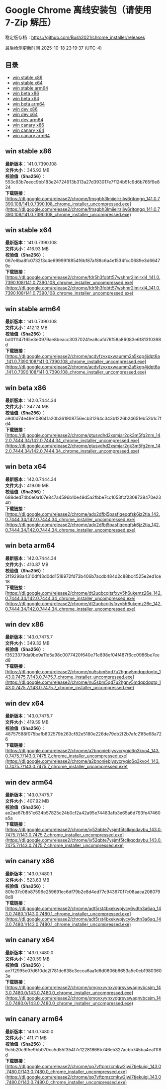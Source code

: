 # Google Chrome 离线安装包（请使用 7-Zip 解压）
稳定版存档：<https://github.com/Bush2021/chrome_installer/releases>

最后检测更新时间
2025-10-18 23:19:37 (UTC-4)

## 目录
* [win stable x86](https://github.com/Bush2021/chrome_installer?tab=readme-ov-file#win-stable-x86)
* [win stable x64](https://github.com/Bush2021/chrome_installer?tab=readme-ov-file#win-stable-x64)
* [win stable arm64](https://github.com/Bush2021/chrome_installer?tab=readme-ov-file#win-stable-arm64)
* [win beta x86](https://github.com/Bush2021/chrome_installer?tab=readme-ov-file#win-beta-x86)
* [win beta x64](https://github.com/Bush2021/chrome_installer?tab=readme-ov-file#win-beta-x64)
* [win beta arm64](https://github.com/Bush2021/chrome_installer?tab=readme-ov-file#win-beta-arm64)
* [win dev x86](https://github.com/Bush2021/chrome_installer?tab=readme-ov-file#win-dev-x86)
* [win dev x64](https://github.com/Bush2021/chrome_installer?tab=readme-ov-file#win-dev-x64)
* [win dev arm64](https://github.com/Bush2021/chrome_installer?tab=readme-ov-file#win-dev-arm64)
* [win canary x86](https://github.com/Bush2021/chrome_installer?tab=readme-ov-file#win-canary-x86)
* [win canary x64](https://github.com/Bush2021/chrome_installer?tab=readme-ov-file#win-canary-x64)
* [win canary arm64](https://github.com/Bush2021/chrome_installer?tab=readme-ov-file#win-canary-arm64)

## win stable x86
**最新版本**：141.0.7390.108  
**文件大小**：345.92 MB  
**校验值（Sha256）**：553c83b7eecc9bb183e24724913b313a27d393017e7f124b51c9d6b765f9e824  
**下载链接**：[https://dl.google.com/release2/chrome/fmsgbh3lmjielrzilw6ritqngq_141.0.7390.108/141.0.7390.108_chrome_installer_uncompressed.exe](https://dl.google.com/release2/chrome/fmsgbh3lmjielrzilw6ritqngq_141.0.7390.108/141.0.7390.108_chrome_installer_uncompressed.exe)  

## win stable x64
**最新版本**：141.0.7390.108  
**文件大小**：416.93 MB  
**校验值（Sha256）**：067e6ba8fc0732f3c4e69999f8854f6b187af88c6a4e1534fcc0689e3d66479c  
**下载链接**：[https://dl.google.com/release2/chrome/fdr5h3fobtt57wshmr2lmirxl4_141.0.7390.108/141.0.7390.108_chrome_installer_uncompressed.exe](https://dl.google.com/release2/chrome/fdr5h3fobtt57wshmr2lmirxl4_141.0.7390.108/141.0.7390.108_chrome_installer_uncompressed.exe)  

## win stable arm64
**最新版本**：141.0.7390.108  
**文件大小**：412.12 MB  
**校验值（Sha256）**：bd011147f65e3e0979ae8beacc30370241ea8cafd76f58a86083e6f81310398d  
**下载链接**：[https://dl.google.com/release2/chrome/acdvfzvxpxwaumm2a5kgp4jdpt6a_141.0.7390.108/141.0.7390.108_chrome_installer_uncompressed.exe](https://dl.google.com/release2/chrome/acdvfzvxpxwaumm2a5kgp4jdpt6a_141.0.7390.108/141.0.7390.108_chrome_installer_uncompressed.exe)  

## win beta x86
**最新版本**：142.0.7444.34  
**文件大小**：347.74 MB  
**校验值（Sha256）**：a9d0d74e49e108641a20b361908756ecb31264c343b1226b24651eb52b1c7fd4  
**下载链接**：[https://dl.google.com/release2/chrome/ptusvdhd2xsmjar2gk3m5fg2nm_142.0.7444.34/142.0.7444.34_chrome_installer_uncompressed.exe](https://dl.google.com/release2/chrome/ptusvdhd2xsmjar2gk3m5fg2nm_142.0.7444.34/142.0.7444.34_chrome_installer_uncompressed.exe)  

## win beta x64
**最新版本**：142.0.7444.34  
**文件大小**：419.09 MB  
**校验值（Sha256）**：688ded74b0e0a107e847a4596b10e49d5a2fbbe7cc1053fcf2308738470e2340  
**下载链接**：[https://dl.google.com/release2/chrome/adx2dfbj5pasflqeoqfsk6jz2tia_142.0.7444.34/142.0.7444.34_chrome_installer_uncompressed.exe](https://dl.google.com/release2/chrome/adx2dfbj5pasflqeoqfsk6jz2tia_142.0.7444.34/142.0.7444.34_chrome_installer_uncompressed.exe)  

## win beta arm64
**最新版本**：142.0.7444.34  
**文件大小**：410.87 MB  
**校验值（Sha256）**：2f19298a4310df43d0dd1518972fd73b406b7acdb484d2c88bc4525e2ed1ce18  
**下载链接**：[https://dl.google.com/release2/chrome/dt2uqbcqltsfxyv5h6ukemz26e_142.0.7444.34/142.0.7444.34_chrome_installer_uncompressed.exe](https://dl.google.com/release2/chrome/dt2uqbcqltsfxyv5h6ukemz26e_142.0.7444.34/142.0.7444.34_chrome_installer_uncompressed.exe)  

## win dev x86
**最新版本**：143.0.7475.7  
**文件大小**：349.32 MB  
**校验值（Sha256）**：f3523379da9be9a11d5a98c0077420f640e71e898ef04f487f6cc0986be7eed8  
**下载链接**：[https://dl.google.com/release2/chrome/nu5sbm5qd7u2hgny5mdqpdqgtq_143.0.7475.7/143.0.7475.7_chrome_installer_uncompressed.exe](https://dl.google.com/release2/chrome/nu5sbm5qd7u2hgny5mdqpdqgtq_143.0.7475.7/143.0.7475.7_chrome_installer_uncompressed.exe)  

## win dev x64
**最新版本**：143.0.7475.7  
**文件大小**：419.59 MB  
**校验值（Sha256）**：48757588f075bafb802579b263cf82e5180e226de79db2f2b7afc21f5e68a726  
**下载链接**：[https://dl.google.com/release2/chrome/a2bnoniebjysvcryqic6q3kvo4_143.0.7475.7/143.0.7475.7_chrome_installer_uncompressed.exe](https://dl.google.com/release2/chrome/a2bnoniebjysvcryqic6q3kvo4_143.0.7475.7/143.0.7475.7_chrome_installer_uncompressed.exe)  

## win dev arm64
**最新版本**：143.0.7475.7  
**文件大小**：407.92 MB  
**校验值（Sha256）**：ae2ae67b851c634b57825c24b0cf2a42a95e74483afb3e65a6d793fe47460a5a  
**下载链接**：[https://dl.google.com/release2/chrome/iy52qbte7ysjmf5tclkqcdavbu_143.0.7475.7/143.0.7475.7_chrome_installer_uncompressed.exe](https://dl.google.com/release2/chrome/iy52qbte7ysjmf5tclkqcdavbu_143.0.7475.7/143.0.7475.7_chrome_installer_uncompressed.exe)  

## win canary x86
**最新版本**：143.0.7480.1  
**文件大小**：523.63 MB  
**校验值（Sha256）**：80fe37c08b87596e259691ec6df79b2e8d4ed77c94367017c08aaca2080798d8  
**下载链接**：[https://dl.google.com/release2/chrome/adt5rst4bxekwpjvcy6vdtn3a6aq_143.0.7480.1/143.0.7480.1_chrome_installer_uncompressed.exe](https://dl.google.com/release2/chrome/adt5rst4bxekwpjvcy6vdtn3a6aq_143.0.7480.1/143.0.7480.1_chrome_installer_uncompressed.exe)  

## win canary x64
**最新版本**：143.0.7480.0  
**文件大小**：420.59 MB  
**校验值（Sha256）**：ae7f2995c07d610dc2f781de638c3ecca6aa1d6d0606b6653a5e0cb19803603e  
**下载链接**：[https://dl.google.com/release2/chrome/omgvxyynxvdgrsvswaqnvbcsjm_143.0.7480.0/143.0.7480.0_chrome_installer_uncompressed.exe](https://dl.google.com/release2/chrome/omgvxyynxvdgrsvswaqnvbcsjm_143.0.7480.0/143.0.7480.0_chrome_installer_uncompressed.exe)  

## win canary arm64
**最新版本**：143.0.7480.0  
**文件大小**：411.71 MB  
**校验值（Sha256）**：9c5b20c9f5e9bb070cc5d55f354f7c12281866b746eb327acbb745ba4ea11f8d  
**下载链接**：[https://dl.google.com/release2/chrome/op7vftpmzcmkw2jwi7tjekuigi_143.0.7480.0/143.0.7480.0_chrome_installer_uncompressed.exe](https://dl.google.com/release2/chrome/op7vftpmzcmkw2jwi7tjekuigi_143.0.7480.0/143.0.7480.0_chrome_installer_uncompressed.exe)  

